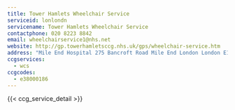 ```yaml
---
title: Tower Hamlets Wheelchair Service
serviceid: lonlondn
servicename: Tower Hamlets Wheelchair Service
contactphone: 020 8223 8842
email: wheelchairservice1@nhs.net
website: http://gp.towerhamletsccg.nhs.uk/gps/wheelchair-service.htm
address: "Mile End Hospital 275 Bancroft Road Mile End London London E1 4DG"
ccgservices:
  - wcs
ccgcodes:
  - e38000186
---
```


{{< ccg_service_detail >}}
